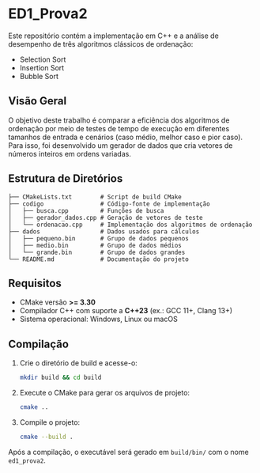 # ED1\_Prova2

Este repositório contém a implementação em C++ e a análise de desempenho de três algoritmos clássicos de ordenação:

* Selection Sort
* Insertion Sort
* Bubble Sort

## Visão Geral

O objetivo deste trabalho é comparar a eficiência dos algoritmos de ordenação por meio de testes de tempo de execução em diferentes tamanhos de entrada e cenários (caso médio, melhor caso e pior caso). Para isso, foi desenvolvido um gerador de dados que cria vetores de números inteiros em ordens variadas.

## Estrutura de Diretórios

```plain
├── CMakeLists.txt        # Script de build CMake
├── codigo                # Código-fonte de implementação
│   ├── busca.cpp         # Funções de busca
│   ├── gerador_dados.cpp # Geração de vetores de teste
│   └── ordenacao.cpp     # Implementação dos algoritmos de ordenação
├── dados                 # Dados usados para cálculos
│   ├── pequeno.bin       # Grupo de dados pequenos
│   ├── medio.bin         # Grupo de dados médios
│   └── grande.bin        # Grupo de dados grandes
└── README.md             # Documentação do projeto
```

## Requisitos

* CMake versão **>= 3.30**
* Compilador C++ com suporte a **C++23** (ex.: GCC 11+, Clang 13+)
* Sistema operacional: Windows, Linux ou macOS

## Compilação

1. Crie o diretório de build e acesse-o:

   ```bash
   mkdir build && cd build
   ```

2. Execute o CMake para gerar os arquivos de projeto:

   ```bash
   cmake ..
   ```

3. Compile o projeto:

   ```bash
   cmake --build .
   ```

Após a compilação, o executável será gerado em `build/bin/` com o nome `ed1_prova2`.
